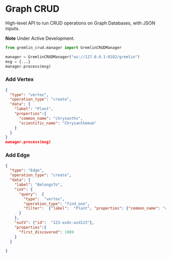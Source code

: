 # Graph CRUD 

High-level API to run CRUD operations on Graph Databases, with JSON inputs.

**Note** Under Active Development. 

```python
from gremlin_crud.manager import GremlinCRUDManager

manager = GremlinCRUDManager("ws://127.0.0.1:8182/gremlin")
msg = {...}
manager.process(msg)
```
### Add Vertex

```json
{
  "type": "vertex",
  "operation_type": "create",
  "data": {
    "label": "Plant",
    "properties":{
      "common_name": "chrysanths",
      "scientific_name": "Chrysanthemum"
    }
  }
}
manager.process(msg)

```

### Add Edge

```json
{
  "type": "Edge",
  "operation_type": "create",
  "data": {
    "label": "BelongsTo",
    "inV": {
      "query":  {
        "type":  "vertex", 
        "operation_type": "find_one", 
        "filter":  {"label":  "Plant", "properties": {"common_name": "chrysanths"} }
      }
    },
    "outV": {"id":  "123-asdv-asd123"},
    "properties":{
      "first_discovered": 1989
    }    
  }
 
}
```
